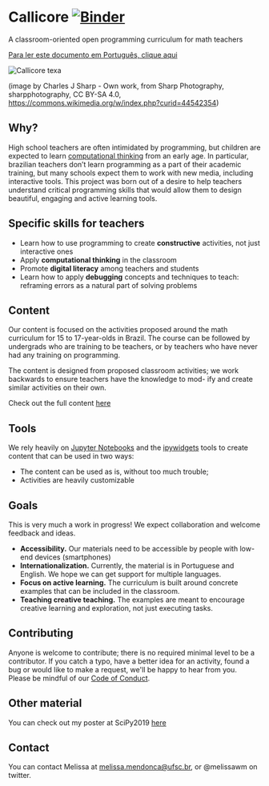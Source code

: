 # Callicore [![Binder](https://mybinder.org/badge_logo.svg)](https://mybinder.org/v2/gh/melissawm/callicore/master)
A classroom-oriented open programming curriculum for math teachers

[Para ler este documento em Português, clique aqui](README_pt_br.md)

![Callicore texa](https://github.com/melissawm/callicore/blob/master/640px-Texa_eighty-eight_(Callicore_texa).jpg)

(image by Charles J Sharp - Own work, from Sharp Photography, sharpphotography, CC BY-SA 4.0, https://commons.wikimedia.org/w/index.php?curid=44542354)

## Why? 

High school teachers are often intimidated by programming, but children are expected to learn [computational thinking](https://en.wikipedia.org/wiki/Computational_thinking) from an early age. In particular, brazilian teachers don’t learn programming as a part of their academic training, but many schools expect them to work with new media, including interactive tools. This project was born out of a desire to help teachers understand critical programming skills that would allow them to design beautiful, engaging and active learning tools.

## Specific skills for teachers

- Learn how to use programming to create **constructive** activities, not just interactive ones 
- Apply **computational thinking** in the classroom 
- Promote **digital literacy** among teachers and students
- Learn how to apply **debugging** concepts and techniques to teach: reframing errors as a natural part of solving problems

## Content

Our content is focused on the activities proposed around the math curriculum for 15 to 17-year-olds in Brazil. The course can be followed by undergrads who are training to be teachers, or by teachers who have never had any training on programming.

The content is designed from proposed classroom activities; we work backwards to ensure teachers have the knowledge to mod-
ify and create similar activities on their own. 

Check out the full content [here](index.md)

## Tools
We rely heavily on [Jupyter Notebooks](https://jupyter.org/) and the [ipywidgets](https://ipywidgets.readthedocs.io) tools to create content that can be used in two ways:
- The content can be used as is, without too much trouble;
- Activities are heavily customizable

## Goals

This is very much a work in progress! We expect collaboration and welcome feedback and ideas.
- **Accessibility.** Our materials need to be accessible by people with low-end devices (smartphones)
- **Internationalization.** Currently, the material is in Portuguese and English. We hope we can get support for multiple languages.
- **Focus on active learning.** The curriculum is built around concrete examples that can be included in the classroom.
- **Teaching creative teaching.** The examples are meant to encourage creative learning and exploration, not just executing
tasks.

## Contributing

Anyone is welcome to contribute; there is no required minimal level to be a contributor. If you catch a typo, have a better idea for an activity, found a bug or would like to make a request, we'll be happy to hear from you. Please be mindful of our [Code of Conduct](code_of_conduct.md).

## Other material

You can check out my poster at SciPy2019 [here](https://www.overleaf.com/read/qwmnrhzfbrmr)

## Contact

You can contact Melissa at melissa.mendonca@ufsc.br, or @melissawm on twitter.

